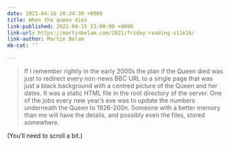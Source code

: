 ```yaml
---
date: 2021-04-16 20:24:39 +0000
title: When the queen dies
link-published: 2021-04-15 23:00:00 +0000
link-url: https://martinbelam.com/2021/friday-reading-s11e16/
link-author: Martin Belam
mb-cat: ''

---
```

> If I remember rightly in the early 2000s the plan if the Queen died was just to redirect every non-news BBC URL to a single page that was just a black background with a centred picture of the Queen and her dates. It was a static HTML file in the root directory of the server. One of the jobs every new year’s eve was to update the numbers underneath the Queen to 1926-200n. Someone with a better memory than me will have the details, and possibly even the files, stored somewhere.

(You’ll need to scroll a bit.)